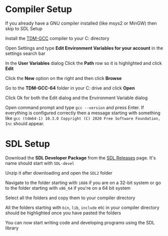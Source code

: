 # Compiler Setup
If you already have a GNU compiler installed (like msys2 or MinGW) then skip to SDL Setup

Install the [TDM-GCC](https://jmeubank.github.io/tdm-gcc/download/) compiler to your C: directory

Open Settings and type **Edit Environment Variables for your account** in the settings search bar

In the **User Variables** dialog Click the **Path** row so it is highlighted and click **Edit**

Click the **New** option on the right and then click **Browse**

Go to the **TDM-GCC-64** folder in your C: drive and click **Open**

Click Ok for both the Edit dialog and the Environment Variable dialog

Open command prompt and type `gcc --version` and press Enter. If everything is configured correctly then a message starting with something like `gcc (tdm64-1) 10.3.0
Copyright (C) 2020 Free Software Foundation, Inc` should appear.

# SDL Setup

Download the **SDL Developer Package** from the [SDL Releases](https://github.com/libsdl-org/SDL/releases/latest) page. It's name should start with `SDL-devel`

Unzip it after downloading and open the `SDL2` folder

Navigate to the folder starting with `i686` if you are on a 32-bit system or go to the folder starting with `x86_64` if you're on a 64 bit system

Select all the folders and copy them to your compiler directory

All the folders starting with `bin`, `lib`, `include` etc in your compiler directory should be highlighted once you have pasted the folders

You can now start writing code and developing programs using the SDL library